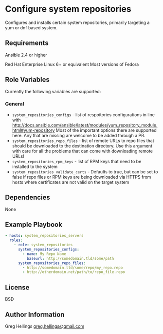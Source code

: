 Configure system repositories
===========

Configures and installs certain system repositories, primarily
targeting a yum or dnf based system.

Requirements
------------

Ansible 2.4 or higher

Red Hat Enterprise Linux 6+ or equivalent
Most versions of Fedora

Role Variables
--------------

Currently the following variables are supported:

### General

* `system_repositories_configs` - list of respoitories configurations
  in line with http://docs.ansible.com/ansible/latest/modules/yum_repository_module.html#yum-repository
  Most of the important options there are supported here. Any that are missing
  are welcome to be added through a PR.
* `system_repositories_repo_files` - list of remote URLs to repo files that
  should be downloaded to the destination directory. Use this argument with
  care for all the problems that can come with downloading remote URLs!
* `system_repositories_rpm_keys` - list of RPM keys that need to be installed
  to the system
* `system_repositories_validate_certs` - Defaults to true, but can be set to
  false if repo files or RPM keys are being downloaded via HTTPS from hosts where
  certificates are not valid on the target system

Dependencies
------------

None

Example Playbook
----------------

```yaml
- hosts: system_repositories_servers
  roles:
    - role: system_repositories
      system_repositories_configs:
        - name: My Repo Name
          baseurl: http://somedomain.tld/some/path
      system_repositories_repo_files:
        - http://somedomain.tld/some/repo/my_repo.repo
        - http://otherdomain.net/path/to/repo_file.repo
```

License
-------

BSD

Author Information
------------------

Greg Hellings <greg.hellings@gmail.com>

